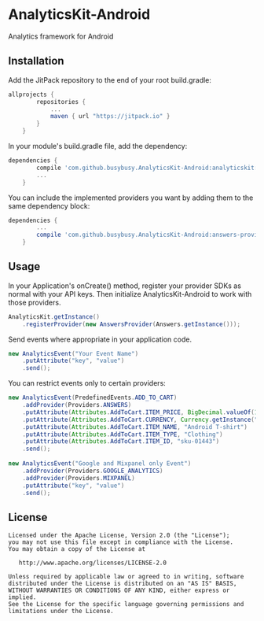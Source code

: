 # AnalyticsKit-Android
Analytics framework for Android

## Installation
Add the JitPack repository to the end of your root build.gradle:
```groovy
allprojects {
		repositories {
			...
			maven { url "https://jitpack.io" }
		}
	}
```

In your module's build.gradle file, add the dependency:
```groovy
dependencies {
		compile 'com.github.busybusy.AnalyticsKit-Android:analyticskit:0.3.0'
        ...
	}
```

You can include the implemented providers you want by adding them to the same dependency block:
```groovy
dependencies {
		...
        compile 'com.github.busybusy.AnalyticsKit-Android:answers-provider:0.3.0'
	}
```

## Usage
In your Application's onCreate() method, register your provider SDKs as normal with your API keys. 
Then initialize AnalyticsKit-Android to work with those providers.

```java
AnalyticsKit.getInstance()
    .registerProvider(new AnswersProvider(Answers.getInstance()));
```

Send events where appropriate in your application code.

```java
new AnalyticsEvent("Your Event Name")
    .putAttribute("key", "value")
    .send();
```

You can restrict events only to certain providers:
```java
new AnalyticsEvent(PredefinedEvents.ADD_TO_CART)
    .addProvider(Providers.ANSWERS)
    .putAttribute(Attributes.AddToCart.ITEM_PRICE, BigDecimal.valueOf(17.99))
    .putAttribute(Attributes.AddToCart.CURRENCY, Currency.getInstance("USD"))
    .putAttribute(Attributes.AddToCart.ITEM_NAME, "Android T-shirt")
    .putAttribute(Attributes.AddToCart.ITEM_TYPE, "Clothing")
    .putAttribute(Attributes.AddToCart.ITEM_ID, "sku-01443")
    .send();
    
new AnalyticsEvent("Google and Mixpanel only Event")
    .addProvider(Providers.GOOGLE_ANALYTICS)
    .addProvider(Providers.MIXPANEL)
    .putAttribute("key", "value")
    .send();
```

## License

    Licensed under the Apache License, Version 2.0 (the "License");
    you may not use this file except in compliance with the License.
    You may obtain a copy of the License at

       http://www.apache.org/licenses/LICENSE-2.0

    Unless required by applicable law or agreed to in writing, software
    distributed under the License is distributed on an "AS IS" BASIS,
    WITHOUT WARRANTIES OR CONDITIONS OF ANY KIND, either express or implied.
    See the License for the specific language governing permissions and
    limitations under the License.